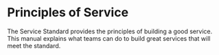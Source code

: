 # Principles of Service

The Service Standard provides the principles of building a good service. This manual explains what teams can do to build great services that will meet the standard.

